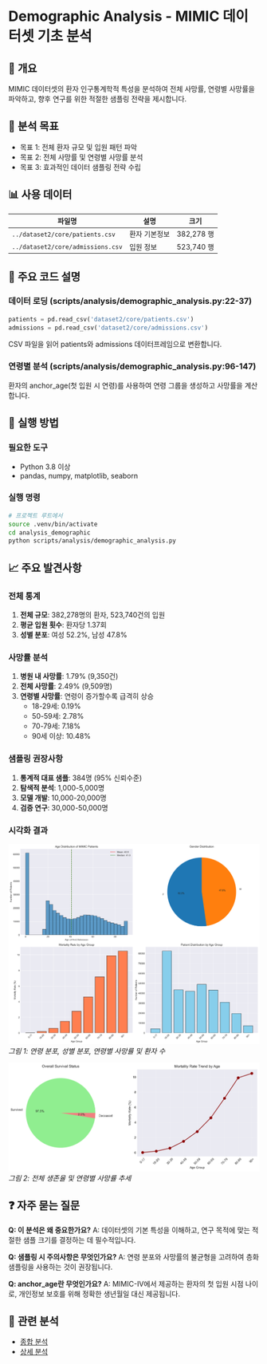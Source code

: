 # Demographic Analysis - MIMIC 데이터셋 기초 분석

## 📌 개요
MIMIC 데이터셋의 환자 인구통계학적 특성을 분석하여 전체 사망률, 연령별 사망률을 파악하고,
향후 연구를 위한 적절한 샘플링 전략을 제시합니다.

## 🎯 분석 목표
- 목표 1: 전체 환자 규모 및 입원 패턴 파악
- 목표 2: 전체 사망률 및 연령별 사망률 분석
- 목표 3: 효과적인 데이터 샘플링 전략 수립

## 📊 사용 데이터
| 파일명 | 설명 | 크기 |
|--------|------|------|
| `../dataset2/core/patients.csv` | 환자 기본정보 | 382,278 행 |
| `../dataset2/core/admissions.csv` | 입원 정보 | 523,740 행 |

## 🔧 주요 코드 설명

### 데이터 로딩 (scripts/analysis/demographic_analysis.py:22-37)
```python
patients = pd.read_csv('dataset2/core/patients.csv')
admissions = pd.read_csv('dataset2/core/admissions.csv')
```
CSV 파일을 읽어 patients와 admissions 데이터프레임으로 변환합니다.

### 연령별 분석 (scripts/analysis/demographic_analysis.py:96-147)
환자의 anchor_age(첫 입원 시 연령)를 사용하여 연령 그룹을 생성하고 사망률을 계산합니다.

## 🚀 실행 방법

### 필요한 도구
- Python 3.8 이상
- pandas, numpy, matplotlib, seaborn

### 실행 명령
```bash
# 프로젝트 루트에서
source .venv/bin/activate
cd analysis_demographic
python scripts/analysis/demographic_analysis.py
```

## 📈 주요 발견사항

### 전체 통계
1. **전체 규모**: 382,278명의 환자, 523,740건의 입원
2. **평균 입원 횟수**: 환자당 1.37회
3. **성별 분포**: 여성 52.2%, 남성 47.8%

### 사망률 분석
1. **병원 내 사망률**: 1.79% (9,350건)
2. **전체 사망률**: 2.49% (9,509명)
3. **연령별 사망률**: 연령이 증가할수록 급격히 상승
   - 18-29세: 0.19%
   - 50-59세: 2.78%
   - 70-79세: 7.18%
   - 90세 이상: 10.48%

### 샘플링 권장사항
1. **통계적 대표 샘플**: 384명 (95% 신뢰수준)
2. **탐색적 분석**: 1,000-5,000명
3. **모델 개발**: 10,000-20,000명
4. **검증 연구**: 30,000-50,000명

### 시각화 결과
![인구통계 개요](./figures/demographic_overview.png)
*그림 1: 연령 분포, 성별 분포, 연령별 사망률 및 환자 수*

![사망률 분석](./figures/mortality_analysis.png)
*그림 2: 전체 생존율 및 연령별 사망률 추세*

## ❓ 자주 묻는 질문

**Q: 이 분석은 왜 중요한가요?**
A: 데이터셋의 기본 특성을 이해하고, 연구 목적에 맞는 적절한 샘플 크기를 결정하는 데 필수적입니다.

**Q: 샘플링 시 주의사항은 무엇인가요?**
A: 연령 분포와 사망률의 불균형을 고려하여 층화 샘플링을 사용하는 것이 권장됩니다.

**Q: anchor_age란 무엇인가요?**
A: MIMIC-IV에서 제공하는 환자의 첫 입원 시점 나이로, 개인정보 보호를 위해 정확한 생년월일 대신 제공됩니다.

## 🔗 관련 분석
- [종합 분석](../analysis_comprehensive/README.md)
- [상세 분석](../analysis_detailed/README.md)